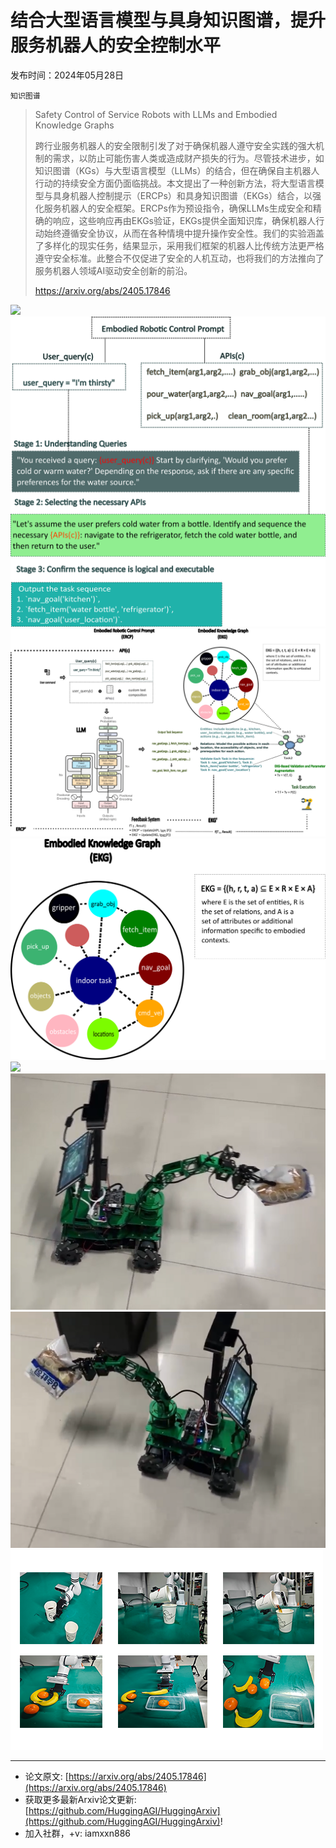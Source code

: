 # 结合大型语言模型与具身知识图谱，提升服务机器人的安全控制水平
发布时间：2024年05月28日

`知识图谱`
> Safety Control of Service Robots with LLMs and Embodied Knowledge Graphs
>
> 跨行业服务机器人的安全限制引发了对于确保机器人遵守安全实践的强大机制的需求，以防止可能伤害人类或造成财产损失的行为。尽管技术进步，如知识图谱（KGs）与大型语言模型（LLMs）的结合，但在确保自主机器人行动的持续安全方面仍面临挑战。本文提出了一种创新方法，将大型语言模型与具身机器人控制提示（ERCPs）和具身知识图谱（EKGs）结合，以强化服务机器人的安全框架。ERCPs作为预设指令，确保LLMs生成安全和精确的响应，这些响应再由EKGs验证，EKGs提供全面知识库，确保机器人行动始终遵循安全协议，从而在各种情境中提升操作安全性。我们的实验涵盖了多样化的现实任务，结果显示，采用我们框架的机器人比传统方法更严格遵守安全标准。此整合不仅促进了安全的人机互动，也将我们的方法推向了服务机器人领域AI驱动安全创新的前沿。
>
> https://arxiv.org/abs/2405.17846

![](https://raw.githubusercontent.com/HuggingAGI/HuggingArxiv/main/paper_images/2405.17846/overview.png)
![](https://raw.githubusercontent.com/HuggingAGI/HuggingArxiv/main/paper_images/2405.17846/ercp.png)
![](https://raw.githubusercontent.com/HuggingAGI/HuggingArxiv/main/paper_images/2405.17846/framework_overview.png)
![](https://raw.githubusercontent.com/HuggingAGI/HuggingArxiv/main/paper_images/2405.17846/ekg_overview.png)
![](https://raw.githubusercontent.com/HuggingAGI/HuggingArxiv/main/paper_images/2405.17846/rob_obj_five.png)
![](https://raw.githubusercontent.com/HuggingAGI/HuggingArxiv/main/paper_images/2405.17846/rob_obj_two.png)
![](https://raw.githubusercontent.com/HuggingAGI/HuggingArxiv/main/paper_images/2405.17846/rob_obj_three.png)
![](https://raw.githubusercontent.com/HuggingAGI/HuggingArxiv/main/paper_images/2405.17846/realman_robot.png)

<hr />

- 论文原文: [https://arxiv.org/abs/2405.17846](https://arxiv.org/abs/2405.17846)
- 获取更多最新Arxiv论文更新: [https://github.com/HuggingAGI/HuggingArxiv](https://github.com/HuggingAGI/HuggingArxiv)!
- 加入社群，+v: iamxxn886